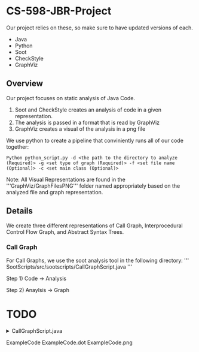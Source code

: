 # CS-598-JBR-Project

Our project relies on these, so make sure to have updated versions of each.
- Java
- Python
- Soot
- CheckStyle
- GraphViz 


## Overview
Our project focuses on static analysis of Java Code.

1) Soot and CheckStyle creates an analysis of code in a given representation.
2) The analysis is passed in a format that is read by GraphViz
3) GraphViz creates a visual of the analysis in a png file

We use python to create a pipeline that conviniently runs all of our code together:

```
Python python_script.py -d <the path to the directory to analyze (Required)> -g <set type of graph (Required)> -f <set file name (Optional)> -c <set main class (Optional)>
```
Note: All Visual Representations are found in the 
'''GraphViz/GraphFilesPNG''' folder named appropriately based on the analyzed file and graph representation.

## Details
We create three different representations of Call Graph, Interprocedural Control Flow Graph, and Abstract Syntax Trees.


### Call Graph
For Call Graphs, we use the soot analysis tool in the following directory:
'''
SootScripts/src/sootscripts/CallGraphScript.java
'''

Step 1) Code -> Analysis

Step 2) Anaylsis -> Graph

# TODO
<details>
  <summary>CallGraphScript.java</summary>
  
```
	
package sootscripts;

import soot.*;
import soot.jimple.toolkits.callgraph.CallGraph;
import soot.jimple.toolkits.callgraph.Edge;
import soot.options.Options;
import java.util.Iterator;
import soot.SootMethod;
import java.io.File;
import java.io.FileWriter;
import java.io.IOException;

public class CallGraphScript
{	
	public static void main(String[] args) {
		// Soot classpath
		String path = System.getProperty("user.dir") + "/" + args[0];

		// Setting the classpath programatically
		Options.v().set_prepend_classpath(true);
		Options.v().set_soot_classpath(path);
		Options.v().set_allow_phantom_refs(true);
		Options.v().set_app(true);
		args = new String[] {"-w", "-process-dir", path};

		System.out.println("Starting analysis");
		Main.main(args);
		System.out.println("Finished analysis");

		CallGraph cg = Scene.v().getCallGraph();
		System.out.println("Got Callgraph");

		File file = new File("GraphViz/DotFiles/CG.txt");
		try {
			file.delete();
			file.createNewFile();
		} catch (IOException e) {
			e.printStackTrace();
		}
		FileWriter writer;
		try {
			writer = new FileWriter("GraphViz/DotFiles/CG.txt");
			writer.write("digraph {\n");
			Iterator<Edge> edgeIterator = cg.iterator();
			while(edgeIterator.hasNext()){
				Edge edge = edgeIterator.next();
				if (edge.src().isJavaLibraryMethod() || edge.src().getDeclaringClass().getName().startsWith("jdk"))
					continue;

				SootMethod src = edge.src();
				SootMethod tgt = edge.tgt();
				writer.write("\t\""+src.getDeclaringClass()+"."+src.getName()+
							"\" -> \"" + tgt.getDeclaringClass()+"."+tgt.getName()+"\"\n");
				}
			writer.write("}");
			writer.close();
		} catch (IOException e) {
			e.printStackTrace();
		}
	}
}
	
```
  
</details>



ExampleCode
ExampleCode.dot
ExampleCode.png
